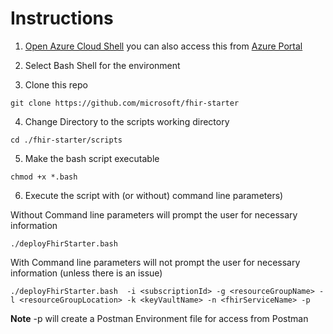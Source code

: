 # Instructions 

1. [Open Azure Cloud Shell](https://shell.azure.com) you can also access this from [Azure Portal](https://portal.azure.com)

2. Select Bash Shell for the environment 

3. Clone this repo
```azurecli
git clone https://github.com/microsoft/fhir-starter
```
4. Change Directory to the scripts working directory 
```azurecli
cd ./fhir-starter/scripts 
```
5. Make the bash script executable
```azurecli
chmod +x *.bash
```
6. Execute the script with (or without) command line parameters)

Without Command line parameters will prompt the user for necessary information 
```azurecli
./deployFhirStarter.bash
```

With Command line parameters will not prompt the user for necessary information (unless there is an issue)
```azurecli
./deployFhirStarter.bash  -i <subscriptionId> -g <resourceGroupName> -l <resourceGroupLocation> -k <keyVaultName> -n <fhirServiceName> -p
```
__Note__ -p will create a Postman Environment file for access from Postman


